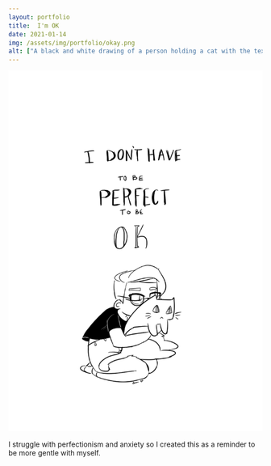 ```yaml
---
layout: portfolio
title:  I'm OK
date: 2021-01-14
img: /assets/img/portfolio/okay.png
alt: ["A black and white drawing of a person holding a cat with the text 'I don't have to be perfect to be okay.'"]
---
```


<a href="/assets/img/portfolio/okay.png"><img src="/assets/img/portfolio/okay.png" alt="A black and white drawing of a person holding a cat with the text 'I don't have to be perfect to be okay.'"></a>

I struggle with perfectionism and anxiety so I created this as a reminder to be more gentle with myself.
